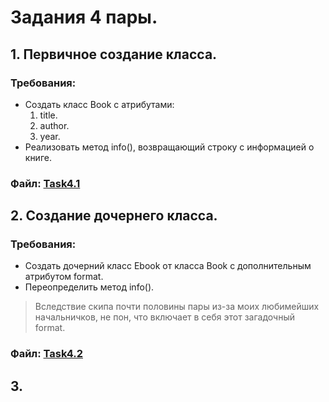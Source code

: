 # Задания 4 пары.
## 1. Первичное создание класса.
### Требования:
- Создать класс Book с атрибутами:
  1. title.
  2. author.
  3. year.
- Реализовать метод info(), возвращающий строку с информацией о книге.
### Файл: [Task4.1](https://github.com/BozakGAD/A_bit_of_prog_1_sem/blob/main/source/4_pair/4.1.py)

## 2. Создание дочернего класса.
### Требования:
- Создать дочерний класс Ebook от класса
Book с дополнительным атрибутом format.
- Переопределить метод info().
> Вследствие скипа почти половины пары из-за моих любимейших начальничков, не пон, что включает в себя этот загадочный format.
### Файл: [Task4.2](https://github.com/BozakGAD/A_bit_of_prog_1_sem/blob/main/source/4_pair/4.2.py)

## 3. 
